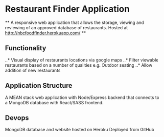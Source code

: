 # Restaurant Finder Application

**
  A responsive web application that allows the storage, viewing and reviewing of an approved database of restaurants.
  Hosted at http://nbcfoodfinder.herokuapp.com/
**

## Functionality
..* Visual display of restaurants locations via google maps
..* Filter viewable restaurants based on a number of qualities e.g. Outdoor seating
..* Allow addition of new restaurants

## Application Structure
A MEAN stack web application with Node/Express backend that connects to a MongoDB database with React/SASS frontend.

## Devops
MongoDB database and website hosted on Heroku
Deployed from GitHub




